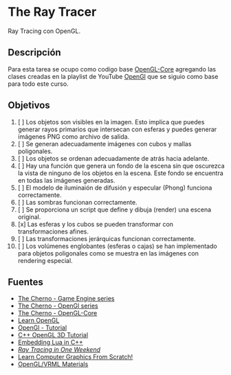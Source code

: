 # The Ray Tracer
Ray Tracing con OpenGL.

## Descripción
Para esta tarea se ocupo como codigo base [OpenGL-Core](https://github.com/TheCherno/OpenGL) agregando las clases creadas en la playlist de YouTube [OpenGl](https://www.youtube.com/playlist?list=PLlrATfBNZ98foTJPJ_Ev03o2oq3-GGOS2) que se siguio como base para todo este curso.

## Objetivos
1. [ ] Los objetos son visibles en la imagen. Esto implica que puedes generar rayos primarios que intersecan con esferas y puedes generar imágenes PNG como archivo de salida.
2. [ ] Se generan adecuadamente imágenes con cubos y mallas poligonales.
3. [ ] Los objetos se ordenan adecuadamente de atrás hacia adelante.
4. [ ] Hay una función que genera un fondo de la escena sin que oscurezca la vista de ninguno de los objetos en la escena. Este fondo se encuentra en todas las imágenes generadas.
5. [ ] El modelo de iluminaión de difusión y especular (Phong) funciona correctamente.
6. [ ] Las sombras funcionan correctamente.
7. [ ] Se proporciona un script que define y dibuja (render) una escena original.
8. [x] Las esferas y los cubos se pueden transformar con transformaciones afines.
9. [ ] Las transformaciones jerárquicas funcionan correctamente.
10. [ ] Los volúmenes englobantes (esferas o cajas) se han implementado para objetos poligonales como se muestra en las imágenes con rendering especial.

## Fuentes
- [The Cherno - Game Engine series](https://www.youtube.com/playlist?list=PLlrATfBNZ98dC-V-N3m0Go4deliWHPFwT)
- [The Cherno - OpenGl series](https://www.youtube.com/playlist?list=PLlrATfBNZ98foTJPJ_Ev03o2oq3-GGOS2)
- [The Cherno - OpenGL-Core](https://github.com/TheCherno/OpenGL)
- [Learn OpenGL](https://learnopengl.com)
- [OpenGl - Tutorial](http://www.opengl-tutorial.org/es/)
- [C++ OpenGL 3D Tutorial](https://www.youtube.com/playlist?list=PL6xSOsbVA1eYSZTKBxnoXYboy7wc4yg-Z)
- [Embedding Lua in C++](https://www.youtube.com/watch?v=4l5HdmPoynw)
- [_Ray Tracing in One Weekend_](https://raytracing.github.io/books/RayTracingInOneWeekend.html)
- [Learn Computer Graphics From Scratch!](https://www.scratchapixel.com/index.php?redirect)
- [OpenGL/VRML Materials](http://devernay.free.fr/cours/opengl/materials.html)